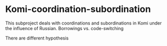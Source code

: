 # Komi-coordination-subordination
This subproject deals with coordinations and subordinations in Komi under the influence of Russian.
Borrowings vs. code-switching

There are different hypothesis 
